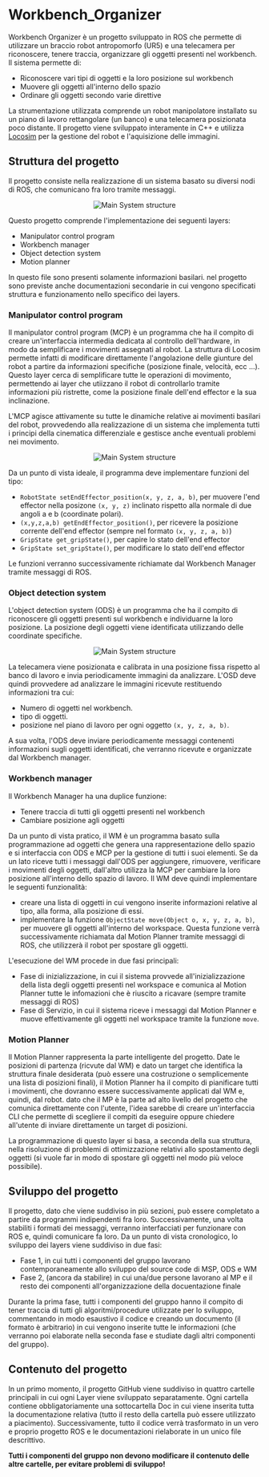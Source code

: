 # Workbench_Organizer
Workbench Organizer è un progetto sviluppato in ROS che permette di utilizzare un braccio robot antropomorfo (UR5) e una telecamera per riconoscere, tenere traccia, organizzare gli oggetti presenti nel workbench. Il sistema permette di:
- Riconoscere vari tipi di oggetti e la loro posizione sul workbench
- Muovere gli oggetti all'interno dello spazio 
- Ordinare gli oggetti secondo varie direttive

La strumentazione utilizzata comprende un robot manipolatore installato su un piano di lavoro rettangolare (un banco) e una telecamera posizionata poco distante. 
Il progetto viene sviluppato interamente in C++ e utilizza [Locosim](https://github.com/mfocchi/locosim) per la gestione del robot e l'aquisizione delle immagini. 
## Struttura del progetto 
Il progetto consiste nella realizzazione di un sistema basato su diversi nodi di ROS, che comunicano fra loro tramite messaggi. 

<p align="center">
    <img src="/documentation/Main_system.png" alt="Main System structure">
</p>

Questo progetto comprende l'implementazione dei seguenti layers:
- Manipulator control program
- Workbench manager
- Object detection system 
- Motion planner 

In questo file sono presenti solamente informazioni basilari. nel progetto sono previste anche documentazioni secondarie in cui vengono specificati struttura e funzionamento nello specifico dei layers.

### Manipulator control program 
Il manipulator control program (MCP) è un programma che ha il compito di creare un'interfaccia intermedia dedicata al controllo dell'hardware, in modo da semplificare i movimenti assegnati al robot. La struttura di Locosim permette infatti di modificare direttamente l'angolazione delle giunture del robot a partire da informazioni specifiche (posizione finale, velocità, ecc ...). 
Questo layer cerca di semplificare tutte le operazioni di movimento, permettendo ai layer che utiizzano il robot di controllarlo tramite informazioni più ristrette, come la posizione finale dell'end effector e la sua inclinazione.

L'MCP agisce attivamente su tutte le dinamiche relative ai movimenti basilari del robot, provvedendo alla realizzazione di un sistema che implementa tutti i principi della cinematica differenziale e gestisce anche eventuali problemi nei movimento. 

<p align="center">
    <img src="/documentation/end_effector_position.png" alt="Main System structure">
</p>

Da un punto di vista ideale, il programma deve implementare funzioni del tipo:
- `RobotState setEndEffector_position(x, y, z, a, b)`, per muovere l'end effector nella posizone `(x, y, z)` inclinato rispetto alla normale di due angoli a e b (coordinate polari).
- `(x,y,z,a,b) getEndEffector_position()`, per ricevere la posizione corrente dell'end effector (sempre nel formato `(x, y, z, a, b)`)
- `GripState get_gripState()`, per capire lo stato dell'end effector
- `GripState set_gripState()`, per modificare lo stato dell'end effector

Le funzioni verranno successivamente richiamate dal Workbench Manager tramite messaggi di ROS.

### Object detection system

L'object detection system (ODS) è un programma che ha il compito di riconoscere gli oggetti presenti sul workbench e individuarne la loro posizione. 
La posizione degli oggetti viene identificata utilizzando delle coordinate specifiche.

<p align="center">
    <img src="/documentation/object_position.png" alt="Main System structure">
</p>

La telecamera viene posizionata e calibrata in una posizione fissa rispetto al banco di lavoro e invia periodicamente immagini da analizzare. L'OSD deve quindi provvedere ad analizzare le immagini ricevute restituendo informazioni tra cui:
- Numero di oggetti nel workbench.
- tipo di oggetti.
- posizione nel piano di lavoro per ogni oggetto `(x, y, z, a, b)`.

A sua volta, l'ODS deve inviare periodicamente messaggi contenenti informazioni sugli oggetti identificati, che verranno ricevute e organizzate dal Workbench manager. 

### Workbench manager 

Il Workbench Manager ha una duplice funzione:
- Tenere traccia di tutti gli oggetti presenti nel workbench 
- Cambiare posizione agli oggetti 

Da un punto di vista pratico, il WM è un programma basato sulla programmazione ad oggetti che genera una rappresentazione dello spazio e si interfaccia con ODS e MCP per la gestione di tutti i suoi elementi. Se da un lato riceve tutti i messaggi dall'ODS per aggiungere, rimuovere, verificare i movimenti degli oggetti, dall'altro utilizza la MCP per cambiare la loro posizione all'interno dello spazio di lavoro. Il WM deve quindi implementare le seguenti funzionalità:
- creare una lista di oggetti in cui vengono inserite informazioni relative al tipo, alla forma, alla posizione di essi.
- implementare la funzione `ObjectState move(Object o, x, y, z, a, b)`, per muovere gli oggetti all'interno del workspace. Questa funzione verrà successivamente richiamata dal Motion Planner tramite messaggi di ROS, che utilizzerà il robot per spostare gli oggetti.

L'esecuzione del WM procede in due fasi principali:
- Fase di inizializzazione, in cui il sistema provvede all'inizializzazione della lista degli oggetti presenti nel workspace e comunica al Motion Planner tutte le infomazioni che è riuscito a ricavare (sempre tramite messaggi di ROS)
- Fase di Servizio, in cui il sistema riceve i messaggi dal Motion Planner e muove effettivamente gli oggetti nel workspace tramite la funzione `move`. 

### Motion Planner 
Il Motion Planner rappresenta la parte intelligente del progetto. Date le posizioni di partenza (ricvute dal WM) e dato un target che identifica la struttura finale desiderata (può essere una costruzione o semplicemente una lista di posizioni finali), il Motion Planner ha il compito di pianificare tutti i movimenti, che dovranno essere successivamente applicati dal WM e, quindi, dal robot. dato che il MP è la parte ad alto livello del progetto che comunica direttamente con l'utente, l'idea sarebbe di creare un'interfaccia CLI che permette di scegliere il compiti da eseguire oppure chiedere all'utente di inviare direttamente un target di posizioni. 

La programmazione di questo layer si basa, a seconda della sua struttura, nella risoluzione di problemi di ottimizzazione relativi allo spostamento degli oggetti (si vuole far in modo di spostare gli oggetti nel modo più veloce possibile). 

## Sviluppo del progetto 

Il progetto, dato che viene suddiviso in più sezioni, può essere completato a partire da programmi indipendenti fra loro. Successivamente, una volta stabiliti i formati dei messaggi, verranno interfacciati per funzionare con ROS e, quindi comunicare fa loro. Da un punto di vista cronologico, lo sviluppo dei layers viene suddiviso in due fasi:
- Fase 1, in cui tutti i componenti del gruppo lavorano contemporaneamente allo sviluppo del source code di MSP, ODS e WM
- Fase 2, (ancora da stabilire) in cui una/due persone lavorano al MP e il resto dei componenti all'organizzazione della docuentazione finale 

Durante la prima fase, tutti i componenti del gruppo hanno il compito di tener traccia di tutti gli algoritmi/procedure utilizzate per lo sviluppo, commentando in modo esaustivo il codice e creando un documento (il formato è arbitrario) in cui vengono inserite tutte le informazioni (che verranno poi elaborate nella seconda fase e studiate dagli altri componenti del gruppo). 

## Contenuto del progetto 
In un primo momento, il progetto GitHub viene suddiviso in quattro cartelle principali in cui ogni Layer viene sviluppato separatamente. Ogni cartella contiene obbligatoriamente una sottocartella Doc in cui viene inserita tutta la documentazione relativa (tutto il resto della cartella può essere utilizzato a piacimento). 
Successivamente, tutto il codice verrà trasformato in un vero e proprio progetto ROS e le documentazioni rielaborate in un unico file descrittivo. 

**Tutti i componenti del gruppo non devono modificare il contenuto delle altre cartelle, per evitare problemi di sviluppo!**
